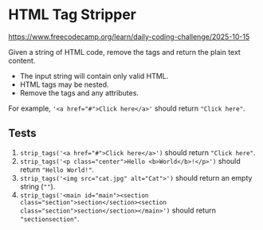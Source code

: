 # HTML Tag Stripper

https://www.freecodecamp.org/learn/daily-coding-challenge/2025-10-15

Given a string of HTML code, remove the tags and return the plain text content.

- The input string will contain only valid HTML.
- HTML tags may be nested.
- Remove the tags and any attributes.

For example, `'<a href="#">Click here</a>'` should return `"Click here"`.

## Tests

1. `strip_tags('<a href="#">Click here</a>')` should return `"Click here"`.
1. `strip_tags('<p class="center">Hello <b>World</b>!</p>')` should return `"Hello World!"`.
1. `strip_tags('<img src="cat.jpg" alt="Cat">')` should return an empty string (`""`).
1. `strip_tags('<main id="main"><section class="section">section</section><section class="section">section</section></main>')` should return `"sectionsection"`.
